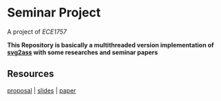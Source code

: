 # Seminar Project

A project of *ECE1757*

**This Repository is basically a multithreaded version implementation of [svg2ass](https://github.com/irrwahn/svg2ass) with some researches and seminar papers**

## Resources

[proposal](https://github.com/Awesome-guys-in-ECE1747/Seminar_Project/blob/main/Proposal.md) | [slides](https://docs.google.com/presentation/d/18DWxol8yYIUKaxlu31l1o6wZ9jE3vtHLlR2KI8No1iA/edit?usp=sharing) | [paper](https://github.com/Awesome-guys-in-ECE1747/Seminar_Project/blob/main/Paper.md)
